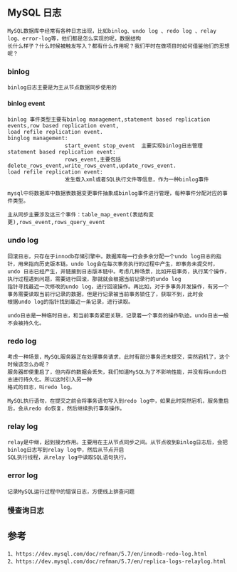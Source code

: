 
## MySQL 日志

    MySQL数据库中经常有各种日志出现，比如binlog、undo log 、redo log 、relay log、error-log等，他们都是怎么实现的呢，数据结构
    长什么样子？什么时候被触发写入？都有什么作用呢？我们平时在做项目时如何借鉴他们的思想呢？

### binlog
    binlog日志主要是为主从节点数据同步使用的
#### binlog event
    binlog 事件类型主要有binlog management,statement based replication events,row based replication event,
    load refile replication event.
    binglog management:
                      start_event stop_event  主要实现binlog日志管理
    statement based replication event:
                      rows_event,主要包括delete_rows_event,write_rows_event,update_rows_event.
    load refile replication event:
                      发生载入xml或者SQL执行文件等信息，作为一种binlog事件

    mysql中将数据库中数据表数据变更事件抽象成binlog事件进行管理，每种事件分配对应的事件类型。
    
    主从同步主要涉及这三个事件：table_map_event(表结构变更),rows_event,rows_query_event


### undo log
 
    回滚日志，只存在于innodb存储引擎中。数据库每一行会多余分配一个undo log日志的指针，用来指向历史版本链。undo log会在每次事务执行的过程中产生，即事务未提交时，
    undo 日志已经产生，并链接到日志版本链中。考虑几种场景，比如开启事务，执行某个操作，执行过程遇到问题，需要进行回滚，那就就会根据当前记录行的undo log
    指针寻找最近一次修改的undo log，进行回滚操作。再比如，对于多事务并发操作，有另一个事务需要读取当前行记录的数据，但是行记录被当前事务锁住了，获取不到，此时会
    根据undo log的指针找到最近一条记录，进行读取。

    undo日志是一种临时日志，和当前事务紧密关联，记录着一个事务的操作轨迹。undo日志一般不会被持久化。

### redo log
    
    考虑一种场景，MySQL服务器正在处理事务请求，此时有部分事务还未提交，突然宕机了，这个时候该怎么办呢？
    服务器即使重启了，但内存的数据会丢失，我们知道MySQL为了不影响性能，并没有将undo日志进行持久化。所以这时引入另一种
    格式的日志，叫redo log。
    
    MySQL执行语句，在提交之前会将事务语句写入到redo log中，如果此时突然宕机，服务重启后，会从redo do恢复，然后继续执行事务操作。

### relay log
    
    relay是中继，起到接力作用。主要用在主从节点同步之间。从节点收到Binlog日志后，会把binlog日志写到relay log中，然后从节点开启
    SQL执行线程，从relay log中读取SQL语句执行。

### error log

    记录MySQL运行过程中的错误日志，方便线上排查问题

### 慢查询日志


## 参考

    1、https://dev.mysql.com/doc/refman/5.7/en/innodb-redo-log.html
    2、https://dev.mysql.com/doc/refman/5.7/en/replica-logs-relaylog.html
